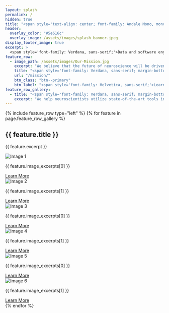 ```yaml
---
layout: splash
permalink: /
hidden: true
title: "<span style='text-align: center; font-family: Andale Mono, monospace; font-stretch: ultra-condensed; margin-bottom: 10px; font-weight: normal;'>CATALYST</span><br><span style='text-align: center; font-family: Arial, sans-serif;'>NEURO</span>"
header:
  overlay_color: "#5e616c"
  overlay_image: /assets/images/splash_banner.jpeg
display_footer_image: true
excerpt: >
  <span style='font-family: Verdana, sans-serif;'>Data and software engineering solutions<br />for neuroscience labs</span>
feature_row:
  - image_path: /assets/images/Our-Mission.jpg 
    excerpt: "We believe that the future of neuroscience will be driven by collaboration between labs. Our mission is to develop channels of communication and distribution of resources between labs to enable exponential growth and innovation. We are at the forefront of this effort, shaping the way data, analysis and visualization tools are standardized and shared across the international community of systems neuroscientists. We ensure that these tools accelerate scientific discovery by working in parallel with neuroscientists and work with them to enhance the tools they already use."
    title: "<span style='font-family: Verdana, sans-serif; margin-bottom: 10px; font-weight: normal;'>Our <b>Mission</b></span>"
    url: "/mission/"
    btn_class: "btn--primary"
    btn_label: "<span style='font-family: Helvetica, sans-serif;'>Learn more</span>"
feature_row_gallery:
  - title: "<span style='font-family: Verdana, sans-serif; margin-bottom: 10px; font-weight: normal;'>Our <b>Portfolio</b></span>"
    excerpt: "We help neuroscientists utilize state-of-the-art tools in data analysis, visualization, organization, sharing, and publishing."
---
```


{% include feature_row type="left" %}
{% for feature in page.feature_row_gallery %}
  <div class="feature-row">
    <h2>{{ feature.title }}</h2>
    <p>{{ feature.excerpt }}</p>
    <div class="image-grid">
      <div class="image-grid-item">
        <img src="{{ '/assets/images/portfolio/slide-1.jpg' }}" alt="Image 1">
        <div class="image-overlay">
          <div class="image-overlay-content">
            <p>{{ feature.image_excerpts[0] }}</p>
            <a href="{{ '/project/dandi/' }}" class="btn {{ feature.btn_classes[0] }}">Learn More</a>
          </div>
        </div>
      </div>
      <div class="image-grid-item">
        <img src="{{ '/assets/images/portfolio/slide-2.jpg' }}" alt="Image 2">
        <div class="image-overlay">
          <div class="image-overlay-content">
            <p>{{ feature.image_excerpts[1] }}</p>
            <a href="{{ '/project/data-engineering-speech/' }}" class="btn {{ feature.btn_classes[1] }}">Learn More</a>
          </div>
        </div>
      </div>
      <div class="image-grid-item">
        <img src="{{ '/assets/images/portfolio/slide-3.jpg' }}" alt="Image 3">
        <div class="image-overlay">
          <div class="image-overlay-content">
            <p>{{ feature.image_excerpts[0] }}</p>
            <a href="{{ '/project/data-science-core/' }}" class="btn {{ feature.btn_classes[2] }}">Learn More</a>
          </div>
        </div>
      </div>
      <div class="image-grid-item">
        <img src="{{ '/assets/images/portfolio/slide-4.jpg' }}" alt="Image 4">
        <div class="image-overlay">
          <div class="image-overlay-content">
            <p>{{ feature.image_excerpts[1] }}</p>
            <a href="{{ '/project/data-standardization/' }}" class="btn {{ feature.btn_classes[3] }}">Learn More</a>
          </div>
        </div>
      </div>
      <div class="image-grid-item">
        <img src="{{ '/assets/images/portfolio/slide-5.jpg' }}" alt="Image 5">
        <div class="image-overlay">
          <div class="image-overlay-content">
            <p>{{ feature.image_excerpts[0] }}</p>
            <a href="{{ '/project/interactive-data/' }}" class="btn {{ feature.btn_classes[4] }}">Learn More</a>
          </div>
        </div>
      </div>
      <div class="image-grid-item">
        <img src="{{ '/assets/images/portfolio/slide-6.jpg' }}" alt="Image 6">
        <div class="image-overlay">
          <div class="image-overlay-content">
            <p>{{ feature.image_excerpts[1] }}</p>
            <a href="{{ '/project/nwb-dissemination/' }}" class="btn {{ feature.btn_classes[5] }}">Learn More</a>
          </div>
        </div>
      </div>
    </div>
  </div>
{% endfor %}
